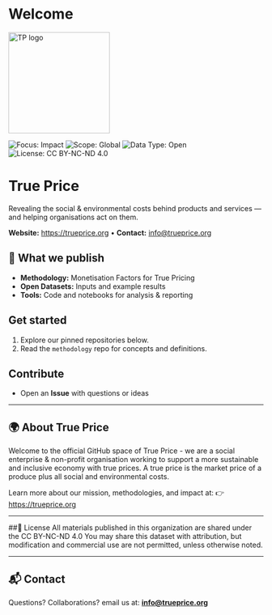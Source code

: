 # Welcome

<img src="[https://github.com/user-attachments/assets/a8d16056-475d-4794-9706-71a4c434fb2f](https://github.com/True-Price-org/.github/commit/bb15069871d2937a63c567cd9de52f572029fac2#diff-a6ca88b7d9784ed63adeef264455e4f199434cba73070ed0270682047d06fae3)" alt="TP logo" width="200"/>

![Focus: Impact](https://img.shields.io/badge/Focus-Nutrition-00bfbf)
![Scope: Global](https://img.shields.io/badge/Scope-Global-blueviolet)
![Data Type: Open](https://img.shields.io/badge/Data%20Type-Open-blue)
![License: CC BY-NC-ND 4.0](https://img.shields.io/badge/License-CC%20BY--NC--ND%204.0-lightgrey.svg)

# True Price

Revealing the social & environmental costs behind products and services — and helping organisations act on them.

**Website:** https://trueprice.org • **Contact:** info@trueprice.org

## 📁 What we publish
- **Methodology:** Monetisation Factors for True Pricing
- **Open Datasets:** Inputs and example results
- **Tools:** Code and notebooks for analysis & reporting

## Get started
1. Explore our pinned repositories below.
2. Read the `methodology` repo for concepts and definitions.


## Contribute
- Open an **Issue** with questions or ideas

---

## 🌍 About True Price

Welcome to the official GitHub space of True Price - we are a social enterprise & non-profit organisation working to support a more sustainable and inclusive economy with true prices. A true price is the market price of a produce plus all social and environmental costs. 

Learn more about our mission, methodologies, and impact at:
👉 https://trueprice.org

---

##📜 License
All materials published in this organization are shared under the CC BY-NC-ND 4.0 You may share this dataset with attribution, but modification and commercial use are not permitted, unless otherwise noted.


---

## 📬 Contact
Questions? Collaborations? email us at: **info@trueprice.org**
